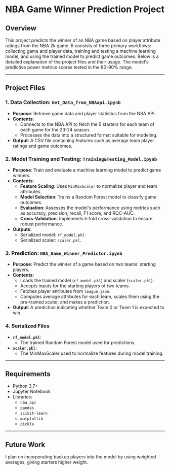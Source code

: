 # NBA Game Winner Prediction Project

## Overview
This project predicts the winner of an NBA game based on player attribute ratings from the NBA 2k game. It consists of three primary workflows: collecting game and player data, training and testing a machine learning model, and using the trained model to predict game outcomes. Below is a detailed explanation of the project files and their usage.  The model's predictive power metrics scores tested in the 80-90% range.

---

## Project Files

### 1. **Data Collection: `Get_Data_from_NBAapi.ipynb`**
   - **Purpose**: Retrieve game data and player statistics from the NBA API.
   - **Contents**:
     - Connects to the NBA API to fetch the 5 starters for each team of each game for the 23-24 season.
     - Processes the data into a structured format suitable for modeling.
   - **Output**: A CSV file containing features such as average team player ratings and game outcomes.

### 2. **Model Training and Testing: `Training&Testing_Model.ipynb`**
   - **Purpose**: Train and evaluate a machine learning model to predict game winners.
   - **Contents**:
     - **Feature Scaling**: Uses `MinMaxScaler` to normalize player and team attributes.
     - **Model Selection**: Trains a Random Forest model to classify game outcomes.
     - **Evaluation**: Assesses the model's performance using metrics such as accuracy, precision, recall, F1 score, and ROC-AUC.
     - **Cross-Validation**: Implements k-fold cross-validation to ensure robust performance.
   - **Outputs**:
     - Serialized model: `rf_model.pkl`.
     - Serialized scaler: `scaler.pkl`.

### 3. **Prediction: `NBA_Game_Winner_Predictor.ipynb`**
   - **Purpose**: Predict the winner of a game based on two teams' starting players.
   - **Contents**:
     - Loads the trained model (`rf_model.pkl`) and scaler (`scaler.pkl`).
     - Accepts inputs for the starting players of two teams.
     - Fetches player attributes from `league.json`.
     - Computes average attributes for each team, scales them using the pre-trained scaler, and makes a prediction.
   - **Output**: A prediction indicating whether Team 0 or Team 1 is expected to win.

### 4. **Serialized Files**
   - **`rf_model.pkl`**:
     - The trained Random Forest model used for predictions.
   - **`scaler.pkl`**:
     - The MinMaxScaler used to normalize features during model training.


---

## Requirements
- Python 3.7+
- Jupyter Notebook
- Libraries:
  - `nba_api`
  - `pandas`
  - `scikit-learn`
  - `matplotlib`
  - `pickle`

---

## Future Work
I plan on incorporating backup players into the model by using weighted averages, giving starters higher weight.


